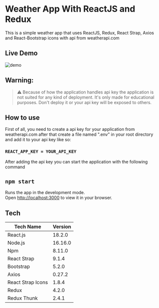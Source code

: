 # Weather App With ReactJS and Redux

This is a simple weather app that uses ReactJS, Redux, React Strap, Axios and React-Bootstrap icons with api from weatherapi.com

## Live Demo

![demo](https://user-images.githubusercontent.com/62355565/187891976-27bb89b7-8fce-44cc-a66f-c2376b71ea39.gif)

## Warning:
> ⚠️ Because of how the application handles api key the application is not suited for any kind of deployment. It's only made for educational purposes. Don't deploy it or your api key will be exposed  to others.

## How to use

First of all, you need to create a api key for your application from weatherapi.com after that create a file named ".env" in your root directory and add it to your api key like so:

### `REACT_APP_KEY = YOUR_API_KEY`

After adding the api key you can start the application with the following command

## `npm start`

Runs the app in the development mode.\
Open [http://localhost:3000](http://localhost:3000) to view it in your browser.

## Tech

| Tech Name | Version|
| ------ | ------ |
|React.js | 18.2.0 |
|Node.js | 16.16.0|
|Npm| 8.11.0 |
|React Strap| 9.1.4|
|Bootstrap| 5.2.0|
|Axios|0.27.2|
|React Strap Icons|1.8.4|
|Redux|4.2.0|
|Redux Thunk| 2.4.1|
